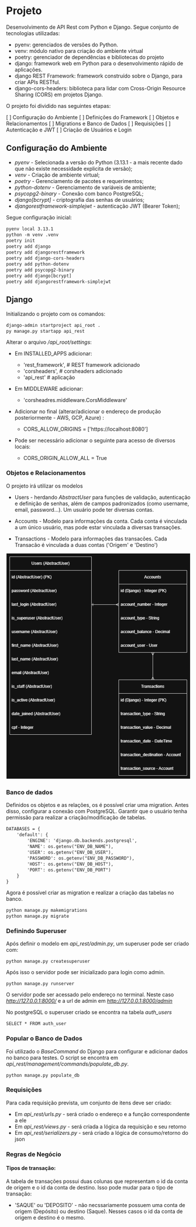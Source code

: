 

# Projeto

Desenvolvimento de API Rest com Python e Django. Segue conjunto de tecnologias utilizadas:

* pyenv: gerenciados de versões do Python.
* venv: módulo nativo para criação do ambiente virtual
* poetry: gerenciador de dependências e bibliotecas do projeto
* django: framework web em Python para o desenvolvimento rápido de aplicações. 
* django REST Framework: framework construído sobre o Django, para criar APIs RESTful. 
* django-cors-headers: biblioteca para lidar com Cross-Origin Resource Sharing (CORS) em projetos Django.

O projeto foi dividido nas seguintes etapas:

[ ] Configuração do Ambiente
[ ] Definições do Framework
[ ] Objetos e Relacionamentos
[ ] Migrations e Banco de Dados
[ ] Requisições
[ ] Autenticação e JWT
[ ] Criação de Usuários e Login



## Configuração do Ambiente

* *pyenv* - Selecionada a versão do Python (3.13.1 - a mais recente dado que não existe necessidade explicita de versão);
* *venv* - Criação de ambiente virtual;
* *poetry* - Gerenciamento de pacotes e requerimentos;
* *python-dotenv* - Gerenciamento de variáveis de ambiente;
* *psycopg2-binary* - Conexão com banco PostgreSQL;
* *django[bcrypt]* - criptografia das senhas de usuários;
* *djangorestframework-simplejwt* - autenticação JWT (Bearer Token);

Segue configuração inicial:

```
pyenv local 3.13.1
python -m venv .venv
poetry init
poetry add django
poetry add djangorestframework
poetry add django-cors-headers
poetry add python-dotenv
poetry add psycopg2-binary
poetry add django[bcrypt]
poetry add djangorestframework-simplejwt

```

## Django

Initializando o projeto com os comandos:

```
django-admin startproject api_root .
py manage.py startapp api_rest
```

Alterar o arquivo */api_root/settings*:
* Em INSTALLED_APPS adicionar:
    * 'rest_framework', # REST framework adicionado
    * 'corsheaders', # corsheaders adicionado
    * 'api_rest' # aplicação

* Em MIDDLEWARE adicionar:
    * 'corsheadres.middleware.CorsMiddleware' 

* Adicionar no final (alterar/adicionar o endereço de produção posteriormente - AWS, GCP, Azure) :
    * CORS_ALLOW_ORIGINS = ['https://localhost:8080']

* Pode ser necessário adicionar o seguinte para acesso de diversos locais:
    * CORS_ORIGIN_ALLOW_ALL = True

### Objetos e Relacionamentos

O projeto irá utilizar os modelos

* Users - herdando *AbstractUser* para funções de validação, autenticação e definição de senhas, além de campos padronizados (como username, email, password...). Um usuário pode ter diversas contas.

* Accounts - Modelo para informações da conta. Cada conta é vinculada a um único usuário, mas pode estar vinculada a diversas transações.

* Transactions - Modelo para informações das transacões. Cada Transacão é vinculada a duas contas ('Origem' e 'Destino')

![Diagrama Objetos](assets/Tables.png)

### Banco de dados

Definidos os objetos e as relações, os é possível criar uma migration. Antes disso, configurar a conexão com PostgreSQL. Garantir que o usuário tenha permissão para realizar a criação/modificação de tabelas.

```
DATABASES = {
    'default': {
        'ENGINE': 'django.db.backends.postgresql',
        'NAME': os.getenv("ENV_DB_NAME"),
        'USER': os.getenv("ENV_DB_USER"),
        'PASSWORD': os.getenv("ENV_DB_PASSWORD"),
        'HOST': os.getenv("ENV_DB_HOST"),
        'PORT': os.getenv("ENV_DB_PORT")
    }
}
```

Agora é possível criar as migration e realizar a criação das tabelas no banco.

```
python manage.py makemigrations
python manage.py migrate
```

### Definindo Superuser

Após definir o modelo em *api_rest/admin.py*, um superuser pode ser criado com:

```
python manage.py createsuperuser
```

Após isso o servidor pode ser inicializado para login como admin.

```
python manage.py runserver
```

O servidor pode ser acessado pelo endereço no terminal. Neste caso *http://127.0.0.1:8000/* e a url de admin em *http://127.0.0.1:8000/admin*

No postgreSQL o superuser criado se encontra na tabela *auth_users*

```
SELECT * FROM auth_user
```

### Popular o Banco de Dados

Foi utilizado o *BaseCommand* do Django para configurar e adicionar dados no banco para testes. O script se encontra em *api_rest/management/commands/populate_db.py*. 

```
python manage.py populate_db
```

### Requisições

Para cada requisição prevista, um conjunto de itens deve ser criado:
* Em *api_rest/urls.py* - será criado o endereço e a função correspondente a ele
* Em *api_rest/views.py* - será criada a lógica da requisição e seu retorno
* Em *api_rest/serializers.py* - será criado a lógica de consumo/retorno do json

### Regras de Negócio

#### Tipos de transação:

A tabela de transações possui duas colunas que representam o id da conta de origem e o id da conta de destino. Isso pode mudar para o tipo de transação:
* 'SAQUE' ou 'DEPOSITO' -  não necssariamente possuem uma conta de origem (Depósito) ou destino (Saque). Nesses casos o id da conta de origem e destino é o mesmo.


